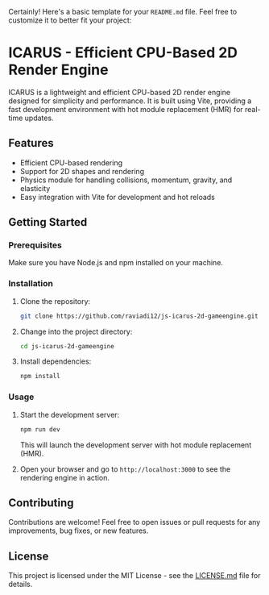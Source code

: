 Certainly! Here's a basic template for your `README.md` file. Feel free to customize it to better fit your project:

# ICARUS - Efficient CPU-Based 2D Render Engine

ICARUS is a lightweight and efficient CPU-based 2D render engine designed for simplicity and performance. It is built using Vite, providing a fast development environment with hot module replacement (HMR) for real-time updates.

## Features

- Efficient CPU-based rendering
- Support for 2D shapes and rendering
- Physics module for handling collisions, momentum, gravity, and elasticity
- Easy integration with Vite for development and hot reloads

## Getting Started

### Prerequisites

Make sure you have Node.js and npm installed on your machine.

### Installation

1. Clone the repository:

   ```bash
   git clone https://github.com/raviadi12/js-icarus-2d-gameengine.git
   ```

2. Change into the project directory:

   ```bash
   cd js-icarus-2d-gameengine
   ```

3. Install dependencies:

   ```bash
   npm install
   ```

### Usage

1. Start the development server:

   ```bash
   npm run dev
   ```

   This will launch the development server with hot module replacement (HMR).

2. Open your browser and go to `http://localhost:3000` to see the rendering engine in action.


## Contributing

Contributions are welcome! Feel free to open issues or pull requests for any improvements, bug fixes, or new features.

## License

This project is licensed under the MIT License - see the [LICENSE.md](LICENSE.md) file for details.
